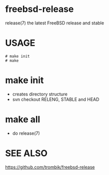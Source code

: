 freebsd-release
===============

release(7) the latest FreeBSD release and stable

USAGE
=====

    # make init
    # make

make init
=========

- creates directory structure
- svn checkout RELENG, STABLE and HEAD

make all
========

- do release(7)

SEE ALSO
========

https://github.com/trombik/freebsd-release
